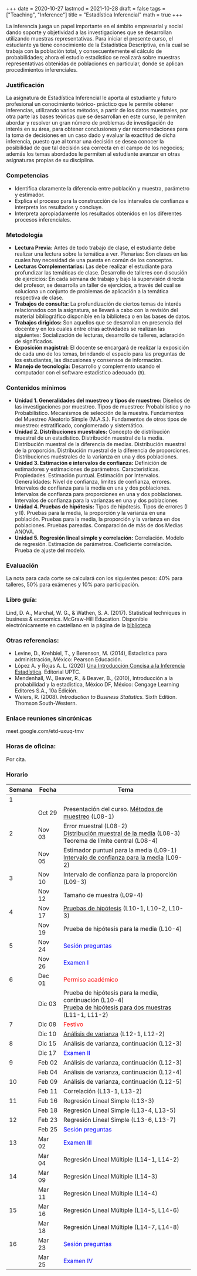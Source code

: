 +++
date      = 2020-10-27
lastmod   = 2021-10-28
draft     = false
tags      = ["Teaching", "Inference"]
title     = "Estadística Inferencial"
math      = true
+++

La inferencia juega un papel importante en el ámbito empresarial y social dando soporte y objetividad a las investigaciones que se desarrollan utilizando muestras representativas. Para iniciar el presente curso, el estudiante ya tiene conocimiento de la Estadística Descriptiva, en la cual se trabaja con la población total, y consecuentemente el cálculo de probabilidades; ahora el estudio estadístico se realizará sobre muestras representativas obtenidas de poblaciones en particular, donde se aplican procedimientos inferenciales.

### Justificación

La asignatura de Estadística Inferencial le aporta al estudiante y futuro profesional un conocimiento teórico- práctico que le permite obtener inferencias, utilizando varios métodos, a partir de los datos muestrales, por otra parte las bases teóricas que se desarrollan en este curso, le permiten abordar y resolver un gran número de problemas de investigación de interés en su área, para obtener conclusiones y dar recomendaciones para la toma de decisiones en un caso dado y evaluar la exactitud de dicha inferencia, puesto que al tomar una decisión se desea conocer la posibilidad de que tal decisión sea correcta en el campo de los negocios; además los temas abordados le permiten al estudiante avanzar en otras asignaturas propias de su disciplina.


### Competencias

* Identifica claramente la diferencia entre población y muestra, parámetro y estimador.
* Explica el proceso para la construcción de los intervalos de confianza e interpreta los resultados y concluye.
* Interpreta apropiadamente los resultados obtenidos en los diferentes procesos inferenciales.

### Metodología

+ **Lectura Previa:** Antes de todo trabajo de clase, el estudiante debe realizar una lectura sobre la temática a ver. Plenarias: Son clases en las cuales hay necesidad de una puesta en común de los conceptos.
+ **Lecturas Complementarias:** Las debe realizar el estudiante para profundizar las temáticas de clase. Desarrollo de talleres con discusión de ejercicios: En cada semana de trabajo y bajo la supervisión directa del profesor, se desarrolla un taller de ejercicios, a través del cual se soluciona un conjunto de problemas de aplicación a la temática respectiva de clase.
+ **Trabajos de consulta:** La profundización de ciertos temas de interés relacionados con la asignatura, se llevará a cabo con la revisión del material bibliográfico disponible en la biblioteca o en las bases de datos.
+ **Trabajos dirigidos:** Son aquellos que se desarrollan en presencia del docente y en los cuales entre otras actividades se realizan las siguientes: Socialización de lecturas, desarrollo de talleres, aclaración de significados.
+ **Exposición magistral:** El docente se encargará de realizar la exposición de cada uno de los temas, brindando el espacio para las preguntas de los estudiantes, las discusiones y consensos de información.
+ **Manejo de tecnología:** Desarrollo y complemento usando el computador con el software estadístico adecuado (`R`).


### Contenidos mínimos


+ **Unidad 1. Generalidades del muestreo y tipos de muestreo:** Diseños de las investigaciones por muestreo. Tipos de muestreo: Probabilístico y no Probabilístico. Mecanismos de selección de la muestra. Fundamentos del Muestreo Aleatorio Simple (M.A.S.). Fundamentos de otros tipos de muestreo: estratificado, conglomerado y sistemático.
+ **Unidad 2. Distribuciones muestrales:** Concepto de distribución muestral de un estadístico. Distribución muestral de la media. Distribución muestral de la diferencia de medias. Distribución muestral de la proporción. Distribución muestral de la diferencia de proporciones. Distribuciones muéstrales de la varianza en una y dos poblaciones.
+ **Unidad 3. Estimación e intervalos de confianza:** Definición de estimadores y estimaciones de parámetros. Características. Propiedades. Estimación puntual. Estimación por Intervalos. Generalidades: Nivel de confianza, límites de confianza, errores. Intervalos de confianza para la media en una y dos poblaciones. Intervalos de confianza para proporciones en una y dos poblaciones. Intervalos de confianza para la varianzas en una y dos poblaciones
+ **Unidad 4. Pruebas de hipótesis:** Tipos de hipótesis. Tipos de errores (I y II). Pruebas para la media, la proporción y la varianza en una población. Pruebas para la media, la proporción y la varianza en dos poblaciones. Pruebas pareadas. Comparación de más de dos Medias ANOVA.
+ **Unidad 5. Regresión lineal simple y correlación:** Correlación. Modelo de regresión. Estimación de parámetros. Coeficiente correlación. Prueba de ajuste del modelo.


### Evaluación

La nota para cada corte se calculará con los siguientes pesos: 40% para talleres, 50% para exámenes y 10% para participación. 


### Libro guía:

Lind, D. A., Marchal, W. G., & Wathen, S. A. (2017). Statistical techniques in business & economics. McGraw-Hill Education. Disponible electrónicamente en castellano en la página de la [biblioteca](https://biblio.uptc.edu.co/login?qurl=https://www.ebooks7-24.com%2fstage.aspx%3fil%3d%26pg%3d%26ed%3d256)

### Otras referencias:

+ Levine, D., Krehbiel, T., y Berenson, M. (2014), Estadística para administración, México: Pearson Educación.
+ López A. y Rojas A. L. (2020) [Una Introducción Concisa a la Inferencia Estadística](https://alexrojas.netlify.app/publication/ie/). Editorial UPTC.
+ Mendenhall, W., Beaver, R., & Beaver, B., (2010), Introducción a la probabilidad y la estadística, México DF, México: Cengage Learning Editores S.A., 10a Edición.
+ Weiers, R. (2008). *Introduction to Business Statistics.* Sixth Edition. Thomson South-Western.

### Enlace reuniones sincrónicas

meet.google.com/etd-uxuq-tmv

### Horas de oficina: 

Por cita.

### Horario

Semana | Fecha | Tema
---| ---| ---
1      | &nbsp; | &nbsp;
&nbsp; | Oct 29 | Presentación del curso. [Métodos de muestreo](https://alexrojas.netlify.app/post/bs/lec1_muestreo/) (L08-1)
2      | Nov 03 | Error muestral (L08-2) <br> [Distribución muestral de la media](https://alexrojas.netlify.app/post/bs/lec2_clt/) (L08-3)<br> Teorema de límite central (L08-4)
&nbsp; | Nov 05 | Estimador puntual para la media (L09-1)<br>[Intervalo de confianza para la media](https://alexrojas.netlify.app/post/bs/lec3_intervals/) (L09-2)
3      | Nov 10 | Intervalo de confianza para la proporción (L09-3)
&nbsp; | Nov 12 | Tamaño de muestra (L09-4)
4      | Nov 17 | [Pruebas de hipótesis](https://alexrojas.netlify.app/post/bs/lec4_tests/) (L10-1, L10-2, L10-3)
&nbsp; | Nov 19 | Prueba de hipótesis para la media (L10-4)
5      | Nov 24 | <font color="blue">Sesión preguntas</font>
&nbsp; | Nov 26 | <font color="blue">Examen I</font>
6      | Dec 01 | <font color="red">Permiso académico</font>
&nbsp; | Dic 03 | Prueba de hipótesis para la media, continuación (L10-4) <br> [Prueba de hipótesis para dos muestras](https://alexrojas.netlify.app/post/bs/lec5_tests2/) (L11-1, L11-2)
7      | Dic 08 |  <font color="red">Festivo</font>
&nbsp; | Dic 10 | [Análisis de varianza](https://alexrojas.netlify.app/post/bs/lec6_anova/) (L12-1, L12-2)
8      | Dic 15 | Análisis de varianza, continuación (L12-3)
&nbsp; | Dic 17 | <font color="blue">Examen II</font>
9     | Feb 02 |  Análisis de varianza, continuación (L12-3)
&nbsp; | Feb 04 | Análisis de varianza, continuación (L12-4)
10     | Feb 09 | Análisis de varianza, continuación (L12-5)
&nbsp; | Feb 11 | Correlación (L13-1, L13-2)
11     | Feb 16 | Regresión Lineal Simple (L13-3)
&nbsp; | Feb 18 | Regresión Lineal Simple (L13-4, L13-5)
12     | Feb 23 | Regresión Lineal Simple (L13-6, L13-7)
&nbsp; | Feb 25 | <font color="blue">Sesión preguntas</font>
13     | Mar 02 | <font color="blue">Examen III</font>
&nbsp; | Mar 04 | Regresión Lineal Múltiple (L14-1, L14-2)
14     | Mar 09 | Regresión Lineal Múltiple (L14-3)
&nbsp; | Mar 11 | Regresión Lineal Múltiple (L14-4)
15     | Mar 16 | Regresión Lineal Múltiple (L14-5, L14-6)
&nbsp; | Mar 18 | Regresión Lineal Múltiple (L14-7, L14-8)
16     | Mar 23 | <font color="blue">Sesión preguntas</font>
&nbsp; | Mar 25 | <font color="blue">Examen IV</font>
